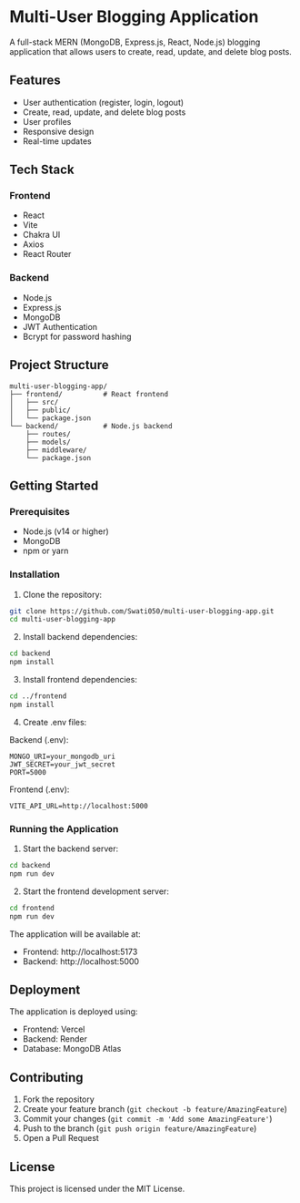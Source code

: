 # Multi-User Blogging Application

A full-stack MERN (MongoDB, Express.js, React, Node.js) blogging application that allows users to create, read, update, and delete blog posts.

## Features

- User authentication (register, login, logout)
- Create, read, update, and delete blog posts
- User profiles
- Responsive design
- Real-time updates

## Tech Stack

### Frontend

- React
- Vite
- Chakra UI
- Axios
- React Router

### Backend

- Node.js
- Express.js
- MongoDB
- JWT Authentication
- Bcrypt for password hashing

## Project Structure

```
multi-user-blogging-app/
├── frontend/          # React frontend
│   ├── src/
│   ├── public/
│   └── package.json
└── backend/           # Node.js backend
    ├── routes/
    ├── models/
    ├── middleware/
    └── package.json
```

## Getting Started

### Prerequisites

- Node.js (v14 or higher)
- MongoDB
- npm or yarn

### Installation

1. Clone the repository:

```bash
git clone https://github.com/Swati050/multi-user-blogging-app.git
cd multi-user-blogging-app
```

2. Install backend dependencies:

```bash
cd backend
npm install
```

3. Install frontend dependencies:

```bash
cd ../frontend
npm install
```

4. Create .env files:

Backend (.env):

```
MONGO_URI=your_mongodb_uri
JWT_SECRET=your_jwt_secret
PORT=5000
```

Frontend (.env):

```
VITE_API_URL=http://localhost:5000
```

### Running the Application

1. Start the backend server:

```bash
cd backend
npm run dev
```

2. Start the frontend development server:

```bash
cd frontend
npm run dev
```

The application will be available at:

- Frontend: http://localhost:5173
- Backend: http://localhost:5000

## Deployment

The application is deployed using:

- Frontend: Vercel
- Backend: Render
- Database: MongoDB Atlas

## Contributing

1. Fork the repository
2. Create your feature branch (`git checkout -b feature/AmazingFeature`)
3. Commit your changes (`git commit -m 'Add some AmazingFeature'`)
4. Push to the branch (`git push origin feature/AmazingFeature`)
5. Open a Pull Request

## License

This project is licensed under the MIT License.
